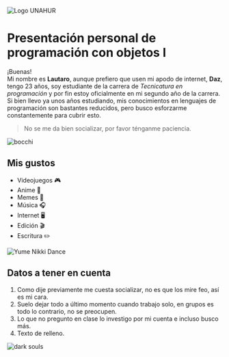 ![Logo UNAHUR](./assets/UNAHUR.png)

# Presentación personal de programación con objetos I

¡Buenas! <br>
Mi nombre es **Lautaro**, aunque prefiero que usen mi apodo de internet, **Daz**, tengo 23 años, soy estudiante de la carrera de *Tecnicatura en programación* y por fin estoy oficialmente en mi segundo año de la carrera. Si bien llevo ya unos años estudiando, mis conocimientos en lenguajes de programación son bastantes reducidos, pero busco esforzarme constantemente para cubrir esto.

> No se me da bien socializar, por favor ténganme paciencia.

![bocchi](https://github.com/user-attachments/assets/4e701923-2cbe-41aa-9364-4ce4149e24c5)

## Mis gustos
- Videojuegos :video_game:
- Anime :ramen:
- Memes :gorilla:
- Música :headphones:
- Internet :desktop_computer:
- Edición :clapper:
- Escritura :pencil2:

![Yume Nikki Dance](https://github.com/user-attachments/assets/6beb089b-68d3-4d39-ae3e-a28102207920)

## Datos a tener en cuenta
1. Como dije previamente me cuesta socializar, no es que los mire feo, así es mi cara.
2. Suelo dejar todo a último momento cuando trabajo solo, en grupos es todo lo contrario, no se preocupen.
3. Lo que no pregunto en clase lo investigo por mi cuenta e incluso busco más.
4. Texto de relleno.

![dark souls](https://github.com/user-attachments/assets/180953a3-8ffe-45ad-bde4-915c228799c7)
